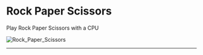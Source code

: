 # Rock Paper Scissors

Play Rock Paper Scissors with a CPU

![Rock_Paper_Scissors](https://github.com/user-attachments/assets/b1e7a6d5-e34d-46ba-bd6e-42f4f10a3555)

---

